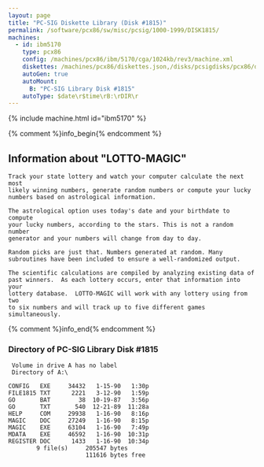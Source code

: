 ```yaml
---
layout: page
title: "PC-SIG Diskette Library (Disk #1815)"
permalink: /software/pcx86/sw/misc/pcsig/1000-1999/DISK1815/
machines:
  - id: ibm5170
    type: pcx86
    config: /machines/pcx86/ibm/5170/cga/1024kb/rev3/machine.xml
    diskettes: /machines/pcx86/diskettes.json,/disks/pcsigdisks/pcx86/diskettes.json
    autoGen: true
    autoMount:
      B: "PC-SIG Library Disk #1815"
    autoType: $date\r$time\rB:\rDIR\r
---
```


{% include machine.html id="ibm5170" %}

{% comment %}info_begin{% endcomment %}

## Information about "LOTTO-MAGIC"

    Track your state lottery and watch your computer calculate the next most
    likely winning numbers, generate random numbers or compute your lucky
    numbers based on astrological information.
    
    The astrological option uses today's date and your birthdate to compute
    your lucky numbers, according to the stars. This is not a random number
    generator and your numbers will change from day to day.
    
    Random picks are just that. Numbers generated at random. Many
    subroutines have been included to ensure a well-randomized output.
    
    The scientific calculations are compiled by analyzing existing data of
    past winners.  As each lottery occurs, enter that information into your
    lottery database.  LOTTO-MAGIC will work with any lottery using from two
    to six numbers and will track up to five different games
    simultaneously.
{% comment %}info_end{% endcomment %}


### Directory of PC-SIG Library Disk #1815

     Volume in drive A has no label
     Directory of A:\

    CONFIG   EXE     34432   1-15-90   1:30p
    FILE1815 TXT      2221   3-12-90   1:59p
    GO       BAT        38  10-19-87   3:56p
    GO       TXT       540  12-21-89  11:28a
    HELP     COM     29938   1-16-90   8:16p
    MAGIC    DOC     27249   1-16-90   8:15p
    MAGIC    EXE     63104   1-16-90   7:49p
    MDATA    EXE     46592   1-16-90  10:31p
    REGISTER DOC      1433   1-16-90  10:34p
            9 file(s)     205547 bytes
                          111616 bytes free
